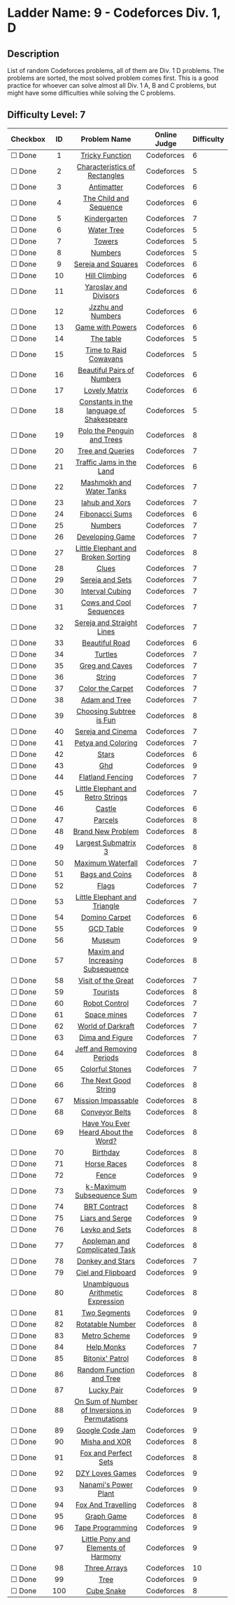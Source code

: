 # Ladder Name: 9 - Codeforces Div. 1, D
## Description
 List of random Codeforces problems, all of them are Div. 1 D problems. The problems are sorted, the most solved problem comes first. This is a good practice for whoever can solve almost all Div. 1 A, B and C problems, but might have some difficulties while solving the C problems.
## Difficulty Level: 7

| Checkbox | ID  | Problem Name | Online Judge | Difficulty |
|---|:---:|:---:|---|---|
|&#9744; Done|1|[Tricky Function](http://codeforces.com/problemset/problem/429/D)|Codeforces|6|
|&#9744; Done|2|[Characteristics of Rectangles](http://codeforces.com/problemset/problem/333/D)|Codeforces|5|
|&#9744; Done|3|[Antimatter](http://codeforces.com/problemset/problem/383/D)|Codeforces|6|
|&#9744; Done|4|[The Child and Sequence](http://codeforces.com/problemset/problem/438/D)|Codeforces|6|
|&#9744; Done|5|[Kindergarten](http://codeforces.com/problemset/problem/484/D)|Codeforces|7|
|&#9744; Done|6|[Water Tree](http://codeforces.com/problemset/problem/343/D)|Codeforces|5|
|&#9744; Done|7|[Towers](http://codeforces.com/problemset/problem/229/D)|Codeforces|5|
|&#9744; Done|8|[Numbers](http://codeforces.com/problemset/problem/128/D)|Codeforces|5|
|&#9744; Done|9|[Sereja and Squares](http://codeforces.com/problemset/problem/425/D)|Codeforces|6|
|&#9744; Done|10|[Hill Climbing](http://codeforces.com/problemset/problem/406/D)|Codeforces|6|
|&#9744; Done|11|[Yaroslav and Divisors](http://codeforces.com/problemset/problem/301/D)|Codeforces|6|
|&#9744; Done|12|[Jzzhu and Numbers](http://codeforces.com/problemset/problem/449/D)|Codeforces|6|
|&#9744; Done|13|[Game with Powers](http://codeforces.com/problemset/problem/317/D)|Codeforces|6|
|&#9744; Done|14|[The table](http://codeforces.com/problemset/problem/226/D)|Codeforces|5|
|&#9744; Done|15|[Time to Raid Cowavans](http://codeforces.com/problemset/problem/103/D)|Codeforces|5|
|&#9744; Done|16|[Beautiful Pairs of Numbers](http://codeforces.com/problemset/problem/403/D)|Codeforces|6|
|&#9744; Done|17|[Lovely Matrix](http://codeforces.com/problemset/problem/274/D)|Codeforces|6|
|&#9744; Done|18|[Constants in the language of Shakespeare](http://codeforces.com/problemset/problem/132/D)|Codeforces|5|
|&#9744; Done|19|[Polo the Penguin and Trees ](http://codeforces.com/problemset/problem/288/D)|Codeforces|8|
|&#9744; Done|20|[Tree and Queries](http://codeforces.com/problemset/problem/375/D)|Codeforces|7|
|&#9744; Done|21|[Traffic Jams in the Land](http://codeforces.com/problemset/problem/498/D)|Codeforces|6|
|&#9744; Done|22|[Mashmokh and Water Tanks](http://codeforces.com/problemset/problem/414/D)|Codeforces|7|
|&#9744; Done|23|[Iahub and Xors](http://codeforces.com/problemset/problem/341/D)|Codeforces|7|
|&#9744; Done|24|[Fibonacci Sums](http://codeforces.com/problemset/problem/126/D)|Codeforces|6|
|&#9744; Done|25|[Numbers](http://codeforces.com/problemset/problem/83/D)|Codeforces|7|
|&#9744; Done|26|[Developing Game](http://codeforces.com/problemset/problem/377/D)|Codeforces|7|
|&#9744; Done|27|[Little Elephant and Broken Sorting](http://codeforces.com/problemset/problem/258/D)|Codeforces|8|
|&#9744; Done|28|[Clues](http://codeforces.com/problemset/problem/156/D)|Codeforces|7|
|&#9744; Done|29|[Sereja and Sets](http://codeforces.com/problemset/problem/367/D)|Codeforces|7|
|&#9744; Done|30|[Interval Cubing](http://codeforces.com/problemset/problem/311/D)|Codeforces|7|
|&#9744; Done|31|[Cows and Cool Sequences](http://codeforces.com/problemset/problem/283/D)|Codeforces|7|
|&#9744; Done|32|[Sereja and Straight Lines](http://codeforces.com/problemset/problem/314/D)|Codeforces|7|
|&#9744; Done|33|[Beautiful Road](http://codeforces.com/problemset/problem/87/D)|Codeforces|6|
|&#9744; Done|34|[Turtles](http://codeforces.com/problemset/problem/348/D)|Codeforces|7|
|&#9744; Done|35|[Greg and Caves](http://codeforces.com/problemset/problem/295/D)|Codeforces|7|
|&#9744; Done|36|[String](http://codeforces.com/problemset/problem/123/D)|Codeforces|7|
|&#9744; Done|37|[Color the Carpet](http://codeforces.com/problemset/problem/297/D)|Codeforces|7|
|&#9744; Done|38|[Adam and Tree](http://codeforces.com/problemset/problem/442/D)|Codeforces|7|
|&#9744; Done|39|[Choosing Subtree is Fun](http://codeforces.com/problemset/problem/372/D)|Codeforces|8|
|&#9744; Done|40|[Sereja and Cinema](http://codeforces.com/problemset/problem/380/D)|Codeforces|7|
|&#9744; Done|41|[Petya and Coloring](http://codeforces.com/problemset/problem/111/D)|Codeforces|7|
|&#9744; Done|42|[Stars](http://codeforces.com/problemset/problem/213/D)|Codeforces|6|
|&#9744; Done|43|[Ghd](http://codeforces.com/problemset/problem/364/D)|Codeforces|9|
|&#9744; Done|44|[Flatland Fencing](http://codeforces.com/problemset/problem/154/D)|Codeforces|7|
|&#9744; Done|45|[Little Elephant and Retro Strings](http://codeforces.com/problemset/problem/204/D)|Codeforces|7|
|&#9744; Done|46|[Castle](http://codeforces.com/problemset/problem/101/D)|Codeforces|6|
|&#9744; Done|47|[Parcels](http://codeforces.com/problemset/problem/480/D)|Codeforces|8|
|&#9744; Done|48|[Brand New Problem](http://codeforces.com/problemset/problem/201/D)|Codeforces|8|
|&#9744; Done|49|[Largest Submatrix 3](http://codeforces.com/problemset/problem/407/D)|Codeforces|8|
|&#9744; Done|50|[Maximum Waterfall](http://codeforces.com/problemset/problem/269/D)|Codeforces|7|
|&#9744; Done|51|[Bags and Coins](http://codeforces.com/problemset/problem/356/D)|Codeforces|8|
|&#9744; Done|52|[Flags](http://codeforces.com/problemset/problem/93/D)|Codeforces|7|
|&#9744; Done|53|[Little Elephant and Triangle](http://codeforces.com/problemset/problem/220/D)|Codeforces|7|
|&#9744; Done|54|[Domino Carpet](http://codeforces.com/problemset/problem/77/D)|Codeforces|6|
|&#9744; Done|55|[GCD Table](http://codeforces.com/problemset/problem/338/D)|Codeforces|9|
|&#9744; Done|56|[Museum](http://codeforces.com/problemset/problem/113/D)|Codeforces|9|
|&#9744; Done|57|[Maxim and Increasing Subsequence](http://codeforces.com/problemset/problem/261/D)|Codeforces|8|
|&#9744; Done|58|[Visit of the Great](http://codeforces.com/problemset/problem/185/D)|Codeforces|7|
|&#9744; Done|59|[Tourists](http://codeforces.com/problemset/problem/286/D)|Codeforces|8|
|&#9744; Done|60|[Robot Control](http://codeforces.com/problemset/problem/346/D)|Codeforces|7|
|&#9744; Done|61|[Space mines](http://codeforces.com/problemset/problem/89/D)|Codeforces|7|
|&#9744; Done|62|[World of Darkraft](http://codeforces.com/problemset/problem/138/D)|Codeforces|7|
|&#9744; Done|63|[Dima and Figure](http://codeforces.com/problemset/problem/273/D)|Codeforces|7|
|&#9744; Done|64|[Jeff and Removing Periods](http://codeforces.com/problemset/problem/351/D)|Codeforces|8|
|&#9744; Done|65|[Colorful Stones](http://codeforces.com/problemset/problem/264/D)|Codeforces|7|
|&#9744; Done|66|[The Next Good String](http://codeforces.com/problemset/problem/196/D)|Codeforces|8|
|&#9744; Done|67|[Mission Impassable](http://codeforces.com/problemset/problem/150/D)|Codeforces|8|
|&#9744; Done|68|[Conveyor Belts](http://codeforces.com/problemset/problem/487/D)|Codeforces|8|
|&#9744; Done|69|[Have You Ever Heard About the Word?](http://codeforces.com/problemset/problem/319/D)|Codeforces|8|
|&#9744; Done|70|[Birthday](http://codeforces.com/problemset/problem/494/D)|Codeforces|8|
|&#9744; Done|71|[Horse Races](http://codeforces.com/problemset/problem/95/D)|Codeforces|8|
|&#9744; Done|72|[Fence](http://codeforces.com/problemset/problem/232/D)|Codeforces|9|
|&#9744; Done|73|[k-Maximum Subsequence Sum](http://codeforces.com/problemset/problem/280/D)|Codeforces|9|
|&#9744; Done|74|[BRT Contract ](http://codeforces.com/problemset/problem/187/D)|Codeforces|8|
|&#9744; Done|75|[Liars and Serge](http://codeforces.com/problemset/problem/256/D)|Codeforces|9|
|&#9744; Done|76|[Levko and Sets](http://codeforces.com/problemset/problem/360/D)|Codeforces|8|
|&#9744; Done|77|[Appleman and Complicated Task](http://codeforces.com/problemset/problem/461/D)|Codeforces|8|
|&#9744; Done|78|[Donkey and Stars](http://codeforces.com/problemset/problem/249/D)|Codeforces|7|
|&#9744; Done|79|[Ciel and Flipboard](http://codeforces.com/problemset/problem/321/D)|Codeforces|9|
|&#9744; Done|80|[Unambiguous Arithmetic Expression](http://codeforces.com/problemset/problem/115/D)|Codeforces|8|
|&#9744; Done|81|[Two Segments](http://codeforces.com/problemset/problem/193/D)|Codeforces|9|
|&#9744; Done|82|[Rotatable Number](http://codeforces.com/problemset/problem/303/D)|Codeforces|8|
|&#9744; Done|83|[Metro Scheme](http://codeforces.com/problemset/problem/191/D)|Codeforces|9|
|&#9744; Done|84|[Help Monks](http://codeforces.com/problemset/problem/98/D)|Codeforces|7|
|&#9744; Done|85|[Bitonix' Patrol](http://codeforces.com/problemset/problem/217/D)|Codeforces|8|
|&#9744; Done|86|[Random Function and Tree](http://codeforces.com/problemset/problem/482/D)|Codeforces|8|
|&#9744; Done|87|[Lucky Pair](http://codeforces.com/problemset/problem/145/D)|Codeforces|9|
|&#9744; Done|88|[On Sum of Number of Inversions in Permutations](http://codeforces.com/problemset/problem/396/D)|Codeforces|9|
|&#9744; Done|89|[Google Code Jam](http://codeforces.com/problemset/problem/277/D)|Codeforces|9|
|&#9744; Done|90|[Misha and XOR](http://codeforces.com/problemset/problem/504/D)|Codeforces|8|
|&#9744; Done|91|[Fox and Perfect Sets](http://codeforces.com/problemset/problem/388/D)|Codeforces|8|
|&#9744; Done|92|[DZY Loves Games](http://codeforces.com/problemset/problem/446/D)|Codeforces|9|
|&#9744; Done|93|[Nanami's Power Plant](http://codeforces.com/problemset/problem/434/D)|Codeforces|9|
|&#9744; Done|94|[Fox And Travelling](http://codeforces.com/problemset/problem/512/D)|Codeforces|8|
|&#9744; Done|95|[Graph Game](http://codeforces.com/problemset/problem/235/D)|Codeforces|8|
|&#9744; Done|96|[Tape Programming](http://codeforces.com/problemset/problem/238/D)|Codeforces|9|
|&#9744; Done|97|[Little Pony and Elements of Harmony](http://codeforces.com/problemset/problem/453/D)|Codeforces|9|
|&#9744; Done|98|[Three Arrays](http://codeforces.com/problemset/problem/392/D)|Codeforces|10|
|&#9744; Done|99|[Tree](http://codeforces.com/problemset/problem/468/D)|Codeforces|9|
|&#9744; Done|100|[Cube Snake](http://codeforces.com/problemset/problem/198/D)|Codeforces|8|
